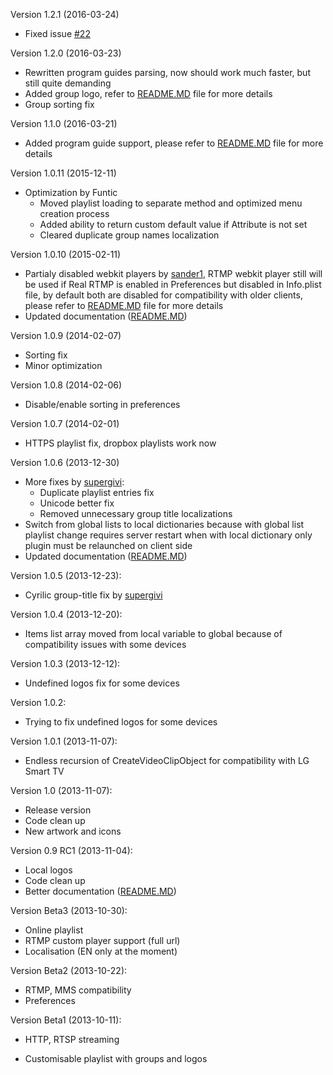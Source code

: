Version 1.2.1 (2016-03-24)
* Fixed issue [#22](https://github.com/Cigaras/IPTV.bundle/issues/22)

Version 1.2.0 (2016-03-23)
* Rewritten program guides parsing, now should work much faster, but still quite demanding
* Added group logo, refer to [README.MD](https://github.com/Cigaras/IPTV.bundle#program-guide) file for more details
* Group sorting fix

Version 1.1.0 (2016-03-21)
* Added program guide support, please refer to [README.MD](https://github.com/Cigaras/IPTV.bundle#program-guide) file for more details

Version 1.0.11 (2015-12-11)
* Optimization by Funtic
  * Moved playlist loading to separate method and optimized menu creation process
  * Added ability to return custom default value if Attribute is not set
  * Cleared duplicate group names localization

Version 1.0.10 (2015-02-11)
* Partialy disabled webkit players by [sander1](https://github.com/sander1), RTMP webkit player still will be used if Real RTMP is enabled in Preferences but disabled in Info.plist file, by default both are disabled for compatibility with older clients, please refer to [README.MD](https://github.com/Cigaras/IPTV.bundle#supported-protocols) file for more details
* Updated documentation ([README.MD])

Version 1.0.9 (2014-02-07)
* Sorting fix
* Minor optimization

Version 1.0.8 (2014-02-06)
* Disable/enable sorting in preferences

Version 1.0.7 (2014-02-01)
* HTTPS playlist fix, dropbox playlists work now

Version 1.0.6 (2013-12-30)
* More fixes by [supergivi](https://github.com/supergivi):
  * Duplicate playlist entries fix
  * Unicode better fix
  * Removed unnecessary group title localizations
* Switch from global lists to local dictionaries because with global list playlist change requires server restart when with local dictionary only plugin must be relaunched on client side
* Updated documentation ([README.MD])

Version 1.0.5 (2013-12-23):
* Cyrilic group-title fix by [supergivi](https://github.com/supergivi)

Version 1.0.4 (2013-12-20):
* Items list array moved from local variable to global because of compatibility issues with some devices

Version 1.0.3 (2013-12-12):
* Undefined logos fix for some devices

Version 1.0.2:
* Trying to fix undefined logos for some devices

Version 1.0.1 (2013-11-07):
* Endless recursion of CreateVideoClipObject for compatibility with LG Smart TV

Version 1.0 (2013-11-07):
* Release version
* Code clean up
* New artwork and icons

Version 0.9 RC1 (2013-11-04):
* Local logos
* Code clean up
* Better documentation ([README.MD])

Version Beta3 (2013-10-30):
* Online playlist
* RTMP custom player support (full url)
* Localisation (EN only at the moment)

Version Beta2 (2013-10-22):
* RTMP, MMS compatibility
* Preferences

Version Beta1 (2013-10-11):
* HTTP, RTSP streaming
* Customisable playlist with groups and logos

  [README.MD]: https://github.com/Cigaras/IPTV.bundle#plex-media-server-plugin-to-play-network-streams-aka-iptv-from-a-m3u-playlist

